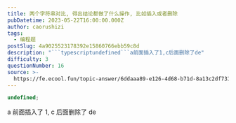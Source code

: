 ```yaml
---
title: 两个字符串对比, 得出结论都做了什么操作, 比如插入或者删除
pubDatetime: 2023-05-22T16:00:00.000Z
author: caorushizi
tags:
  - 编程题
postSlug: 4a9025523178392e15860766ebb59c8d
description: "```typescriptundefined```a前面插入了1,c后面删除了de"
difficulty: 3
questionNumber: 16
source: >-
  https://fe.ecool.fun/topic-answer/6ddaaa89-e126-4d68-b71d-8a13c2df7315?orderBy=updateTime&order=desc&tagId=26
---
```


```typescript
undefined;
```

a 前面插入了 1, c 后面删除了 de
